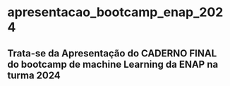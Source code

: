 # apresentacao_bootcamp_enap_2024


## Trata-se da Apresentação do CADERNO FINAL do bootcamp de machine Learning da ENAP na turma 2024 
